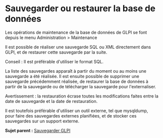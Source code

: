 Sauvegarder ou restaurer la base de données
===========================================

Les opérations de maintenance de la base de données de GLPI se font
depuis le menu Administration \> Maintenance

Il est possible de réaliser une sauvegarde SQL ou XML directement dans
GLPI, et de restaurer cette sauvegarde par la suite.

Conseil : Il est préférable d'utiliser le format SQL.

La liste des sauvegardes apparaît à partir du moment ou au moins une
sauvegarde a été réalisée. Il est ensuite possible de supprimer une
sauvegarde précédemment réalisée, de restaurer la base de données à
partir de la sauvegarde ou de télécharger la sauvegarde pour
l'externaliser.

Avertissement : la restauration écrase toutes les modifications faites
entre la date de sauvegarde et la date de restauration.

Il est toutefois préférable d'utiliser un outil externe, tel que
mysqldump, pour faire des sauvegardes externes planifiées, et de stocker
ces sauvegardes sur un support externe.

**Sujet parent :** [Sauvegarder
GLPI](../glpi/admin_backup.html "Réaliser une sauvegarde complète de GLPI.")
